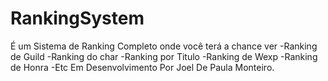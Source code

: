 # RankingSystem
É um Sistema de Ranking Completo onde você terá a chance ver 
-Ranking de Guild
-Ranking do char
-Ranking por Titulo
-Ranking de Wexp
-Ranking de Honra
-Etc
Em Desenvolvimento Por Joel De Paula Monteiro.
